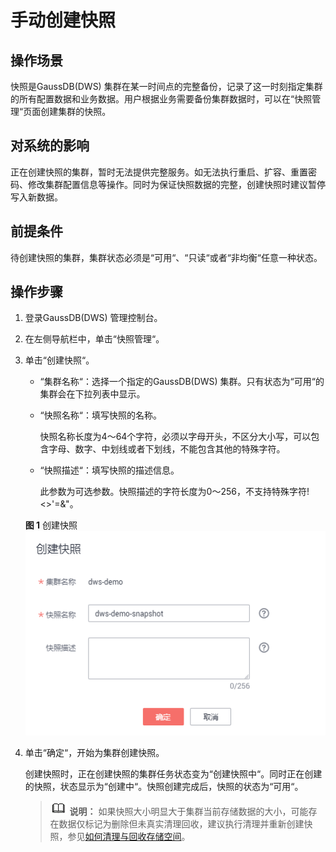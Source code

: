 # 手动创建快照<a name="ZH-CN_TOPIC_0000001099136626"></a>

## 操作场景<a name="section43782126162722"></a>

快照是GaussDB\(DWS\) 集群在某一时间点的完整备份，记录了这一时刻指定集群的所有配置数据和业务数据。用户根据业务需要备份集群数据时，可以在“快照管理“页面创建集群的快照。

## 对系统的影响<a name="section58322299102818"></a>

正在创建快照的集群，暂时无法提供完整服务。如无法执行重启、扩容、重置密码、修改集群配置信息等操作。同时为保证快照数据的完整，创建快照时建议暂停写入新数据。

## 前提条件<a name="section45319154111313"></a>

待创建快照的集群，集群状态必须是“可用“、“只读“或者“非均衡“任意一种状态。

## 操作步骤<a name="section42775510105343"></a>

1.  登录GaussDB\(DWS\) 管理控制台。
2.  在左侧导航栏中，单击“快照管理“。
3.  单击“创建快照“。

    -   “集群名称“：选择一个指定的GaussDB\(DWS\) 集群。只有状态为“可用“的集群会在下拉列表中显示。
    -   “快照名称“：填写快照的名称。

        快照名称长度为4～64个字符，必须以字母开头，不区分大小写，可以包含字母、数字、中划线或者下划线，不能包含其他的特殊字符。

    -   “快照描述“：填写快照的描述信息。

        此参数为可选参数。快照描述的字符长度为0～256，不支持特殊字符!<\>'=&"。

    **图 1**  创建快照<a name="fig1035251145610"></a>  
    ![](figures/创建快照.png "创建快照")

4.  单击“确定“，开始为集群创建快照。

    创建快照时，正在创建快照的集群任务状态变为“创建快照中“。同时正在创建的快照，状态显示为“创建中“。快照创建完成后，快照的状态为“可用“。

    >![](public_sys-resources/icon-note.gif) **说明：** 
    >如果快照大小明显大于集群当前存储数据的大小，可能存在数据仅标记为删除但未真实清理回收，建议执行清理并重新创建快照，参见[如何清理与回收存储空间](https://support.huaweicloud.com/dws_faq/dws_03_0033.html)。


